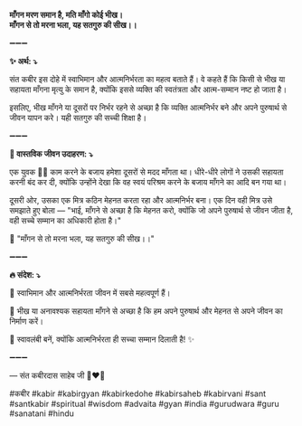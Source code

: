 **माँगन मरण समान है, मति माँगो कोई भीख।**\
**माँगन से तो मरना भला, यह सतगुरु की सीख।।**

➖➖➖

**✨ अर्थ: ⤵**

संत कबीर इस दोहे में स्वाभिमान और आत्मनिर्भरता का महत्व बताते हैं। वे कहते हैं कि किसी से भीख या सहायता माँगना मृत्यु के समान है, क्योंकि इससे व्यक्ति की स्वतंत्रता और आत्म-सम्मान नष्ट हो जाता है।

इसलिए, भीख माँगने या दूसरों पर निर्भर रहने से अच्छा है कि व्यक्ति आत्मनिर्भर बने और अपने पुरुषार्थ से जीवन यापन करे। यही सतगुरु की सच्ची शिक्षा है।

➖➖➖

**🌾 वास्तविक जीवन उदाहरण: ⤵**

एक युवक 👨‍🔧 काम करने के बजाय हमेशा दूसरों से मदद माँगता था। धीरे-धीरे लोगों ने उसकी सहायता करनी बंद कर दी, क्योंकि उन्होंने देखा कि वह स्वयं परिश्रम करने के बजाय माँगने का आदि बन गया था।

दूसरी ओर, उसका एक मित्र कठिन मेहनत करता रहा और आत्मनिर्भर बना। एक दिन वही मित्र उसे समझाते हुए बोला — "भाई, माँगने से अच्छा है कि मेहनत करो, क्योंकि जो अपने पुरुषार्थ से जीवन जीता है, वही सच्चे सम्मान का अधिकारी होता है।"

📜 "माँगन से तो मरना भला, यह सतगुरु की सीख।।"

➖➖➖

**🔥 संदेश: ⤵**

💪 स्वाभिमान और आत्मनिर्भरता जीवन में सबसे महत्वपूर्ण हैं।

🙏 भीख या अनावश्यक सहायता माँगने से अच्छा है कि हम अपने पुरुषार्थ और मेहनत से अपने जीवन का निर्माण करें।

🌿 स्वावलंबी बनें, क्योंकि आत्मनिर्भरता ही सच्चा सम्मान दिलाती है! ✨

➖➖➖

— संत कबीरदास साहेब जी 🙏❤️💯

#कबीर #kabir #kabirgyan #kabirkedohe #kabirsaheb #kabirvani #sant #santkabir #spiritual #wisdom #advaita #gyan #india #gurudwara #guru #sanatani #hindu
